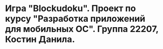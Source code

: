 # Игра "Blockudoku". Проект по курсу "Разработка приложений для мобильных ОС". Группа 22207, Костин Данила.
